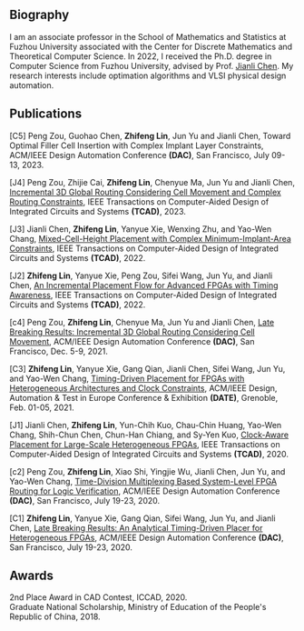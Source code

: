 ## Biography
I am an associate professor in the School of Mathematics and Statistics at Fuzhou University associated with the Center for Discrete Mathematics and Theoretical Computer Science. In 2022, I received the Ph.D. degree in Computer Science from Fuzhou University, advised by Prof. [Jianli Chen](https://sme.fudan.edu.cn/5f/c6/c31133a352198/page.htm). My research interests include optimation algorithms and VLSI physical design automation.


## Publications

[C5] Peng Zou, Guohao Chen, **Zhifeng Lin**, Jun Yu and Jianli Chen, Toward Optimal Filler Cell Insertion with Complex Implant Layer Constraints, ACM/IEEE Design Automation Conference **(DAC)**, San Francisco, July 09-13, 2023.

[J4] Peng Zou, Zhijie Cai, **Zhifeng Lin**, Chenyue Ma, Jun Yu and Jianli Chen, [Incremental 3D Global Routing Considering Cell Movement and Complex Routing Constraints](https://ieeexplore.ieee.org/document/9904935), IEEE Transactions on Computer-Aided Design of Integrated Circuits and Systems **(TCAD)**, 2023. 

[J3] Jianli Chen, **Zhifeng Lin**, Yanyue Xie, Wenxing Zhu, and Yao-Wen Chang, [Mixed-Cell-Height Placement with Complex Minimum-Implant-Area Constraints](https://ieeexplore.ieee.org/document/9647000), IEEE Transactions on Computer-Aided Design of Integrated Circuits and Systems **(TCAD)**, 2022.

[J2] **Zhifeng Lin**, Yanyue Xie, Peng Zou, Sifei Wang, Jun Yu, and Jianli Chen, [An Incremental Placement Flow for Advanced FPGAs with Timing Awareness](https://ieeexplore.ieee.org/document/9570778), IEEE Transactions on Computer-Aided Design of Integrated Circuits and Systems **(TCAD)**, 2022.

[c4] Peng Zou, **Zhifeng Lin**, Chenyue Ma, Jun Yu and Jianli Chen, [Late Breaking Results: Incremental 3D Global Routing Considering Cell Movement](https://ieeexplore.ieee.org/document/9586277), ACM/IEEE Design Automation Conference **(DAC)**, San Francisco, Dec. 5-9, 2021. 

[C3] **Zhifeng Lin**, Yanyue Xie, Gang Qian, Jianli Chen, Sifei Wang, Jun Yu, and Yao-Wen Chang,
[Timing-Driven Placement for FPGAs with Heterogeneous Architectures and Clock Constraints](https://ieeexplore.ieee.org/document/9474054/), ACM/IEEE Design, Automation & Test in Europe Conference & Exhibition **(DATE)**, Grenoble, Feb. 01-05, 2021.

[J1] Jianli Chen, **Zhifeng Lin**, Yun-Chih Kuo, Chau-Chin Huang, Yao-Wen Chang, Shih-Chun Chen, Chun-Han Chiang, and Sy-Yen Kuo, [Clock-Aware Placement for Large-Scale Heterogeneous FPGAs](https://ieeexplore.ieee.org/document/8967157), IEEE Transactions on Computer-Aided Design of Integrated Circuits and Systems **(TCAD)**, 2020. 

[c2] Peng Zou, **Zhifeng Lin**, Xiao Shi, Yingjie Wu, Jianli Chen, Jun Yu, and Yao-Wen Chang, [Time-Division Multiplexing Based System-Level FPGA Routing for Logic Verification](https://ieeexplore.ieee.org/document/9218569), ACM/IEEE Design Automation Conference **(DAC)**, San Francisco, July 19-23, 2020. 

[C1] **Zhifeng Lin**, Yanyue Xie, Gang Qian, Sifei Wang, Jun Yu, and Jianli Chen, [Late Breaking Results: An Analytical Timing-Driven Placer for Heterogeneous FPGAs](https://ieeexplore.ieee.org/document/9218699/), ACM/IEEE Design Automation Conference **(DAC)**, San Francisco, July 19-23, 2020. 


## Awards
2nd Place Award in CAD Contest, ICCAD, 2020.<br>
Graduate National Scholarship, Ministry of Education of the People's Republic of China, 2018.<br>
